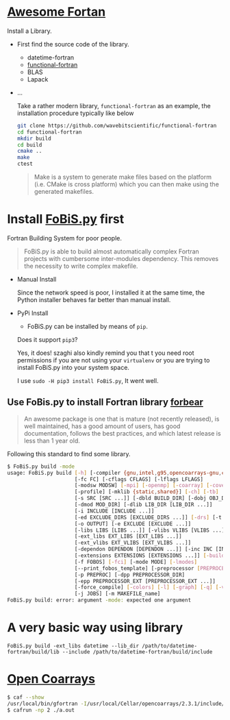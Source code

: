 # [Awesome Fortan](https://github.com/rabbiabram/awesome-fortran)

Install a Library.
* First find the source code of the library.
  * datetime-fortran
  * [functional-fortran](https://wavebitscientific.github.io/functional-fortran/)
  * BLAS
  * Lapack
* ...

  Take a rather modern library, `functional-fortran` as an example, the installation procedure typically like below
  ```sh
  git clone https://github.com/wavebitscientific/functional-fortran
  cd functional-fortran
  mkdir build
  cd build
  cmake ..
  make
  ctest
  ```

  > Make is a system to generate make files based on the platform (i.e. CMake is cross platform) which you can then make using the generated makefiles.

# Install [FoBiS.py](https://github.com/szaghi/FoBiS.git) first
Fortran Building System for poor people.

>  FoBiS.py is able to build almost automatically complex Fortran projects with cumbersome inter-modules dependency. This removes the necessity to write complex makefile.

* Manual Install

  Since the network speed is poor, I installed it at the same time, the Python installer behaves far better than manual install.
* PyPi Install
  * FoBiS.py can be installed by means of `pip`.

   Does it support `pip3`?

   Yes, it does!
   szaghi also kindly remind you that t you need root permissions if you are not using your `virtualenv` or you are trying to install FoBiS.py into your system space.

   I use `sudo -H pip3 install FoBiS.py`, It went well.  
## Use FoBis.py to install Fortran library [forbear](https://github.com/szaghi/forbear.git)

> An awesome package is one that is mature (not recently released), is well
maintained, has a good amount of users, has good documentation, follows the best
practices, and which latest release is less than 1 year old.

Following this standard to find some library.

```sh
$ FoBiS.py build -mode
usage: FoBiS.py build [-h] [-compiler {gnu,intel,g95,opencoarrays-gnu,custom}]
                      [-fc FC] [-cflags CFLAGS] [-lflags LFLAGS]
                      [-modsw MODSW] [-mpi] [-openmp] [-coarray] [-coverage]
                      [-profile] [-mklib {static,shared}] [-ch] [-tb]
                      [-s SRC [SRC ...]] [-dbld BUILD_DIR] [-dobj OBJ_DIR]
                      [-dmod MOD_DIR] [-dlib LIB_DIR [LIB_DIR ...]]
                      [-i INCLUDE [INCLUDE ...]]
                      [-ed EXCLUDE_DIRS [EXCLUDE_DIRS ...]] [-drs] [-t TARGET]
                      [-o OUTPUT] [-e EXCLUDE [EXCLUDE ...]]
                      [-libs LIBS [LIBS ...]] [-vlibs VLIBS [VLIBS ...]]
                      [-ext_libs EXT_LIBS [EXT_LIBS ...]]
                      [-ext_vlibs EXT_VLIBS [EXT_VLIBS ...]]
                      [-dependon DEPENDON [DEPENDON ...]] [-inc INC [INC ...]]
                      [-extensions EXTENSIONS [EXTENSIONS ...]] [-build_all]
                      [-f FOBOS] [-fci] [-mode MODE] [-lmodes]
                      [--print_fobos_template] [-preprocessor [PREPROCESSOR]]
                      [-p PREPROC] [-dpp PREPROCESSOR_DIR]
                      [-epp PREPROCESSOR_EXT [PREPROCESSOR_EXT ...]]
                      [-force_compile] [-colors] [-l] [-graph] [-q] [-verbose]
                      [-j JOBS] [-m MAKEFILE_name]
FoBiS.py build: error: argument -mode: expected one argument
```


# A very basic way using library
`FoBiS.py build -ext_libs datetime --lib_dir /path/to/datetime-fortran/build/lib --include /path/to/datetime-fortran/build/include`

# [Open Coarrays](https://github.com/sourceryinstitute/OpenCoarrays)
```sh
$ caf --show
/usr/local/bin/gfortran -I/usr/local/Cellar/opencoarrays/2.3.1/include/OpenCoarrays-2.3.1_GNU-8.2.0 -fcoarray=lib -Wl,-flat_namespace -Wl,-commons,use_dylibs -L/usr/local/Cellar/libevent/2.1.8/lib -L/usr/local/Cellar/open-mpi/3.1.2/lib ${@} /usr/local/Cellar/opencoarrays/2.3.1/lib/libcaf_mpi.a /usr/local/lib/libmpi_usempif08.dylib /usr/local/lib/libmpi_usempi_ignore_tkr.dylib /usr/local/lib/libmpi_mpifh.dylib /usr/local/lib/libmpi.dylib
$ cafrun -np 2 ./a.out
```
